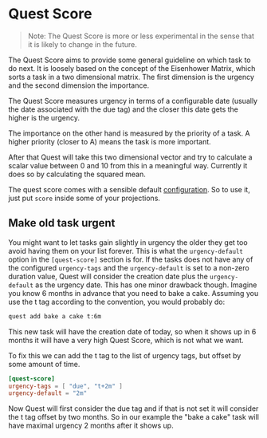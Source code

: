 # Quest Score

> Note: The Quest Score is more or less experimental 
> in the sense that it is likely to change in the future.

The Quest Score aims to provide some general guideline on which task to do next.
It is loosely based on the concept of the Eisenhower Matrix, which sorts 
a task in a two dimensional matrix. The first dimension is the urgency and
the second dimension the importance.

The Quest Score measures urgency in terms of a configurable date (usually the date associated 
with the due tag) and the closer this date gets the higher is the urgency.

The importance on the other hand is measured by the priority of a task.
A higher priority (closer to A) means the task is more important.

After that Quest will take this two dimensional vector and try to calculate 
a scalar value between 0 and 10 from this in a meaningful way. 
Currently it does so by calculating the squared mean.

The quest score comes with a sensible default [configuration](configuration.md). So to use it, just put
`score` inside some of your projections.

## Make old task urgent

You might want to let tasks gain slightly in urgency the older they get too avoid 
having them on your list forever.
This is what the `urgency-default` option in the `[quest-score]` section is for.
If the tasks does not have any of the configured `urgency-tags` and the `urgency-default`
is set to a non-zero duration value, Quest will consider the creation date plus the 
`urgency-default` as the urgency date.
This has one minor drawback though. Imagine you know 6 months in advance that you need to bake a cake.
Assuming you use the t tag according to the convention, you would probably do:
```bash
quest add bake a cake t:6m
```
This new task will have the creation date of today, so when it shows up in 6 months it will
have a very high Quest Score, which is not what we want.

To fix this we can add the t tag to the list of urgency tags, but offset by some amount of time.

```toml
[quest-score]
urgency-tags = [ "due", "t+2m" ]
urgency-default = "2m"
```

Now Quest will first consider the due tag and if that is not set it will consider the t tag offset by two months.
So in our example the "bake a cake" task will have maximal urgency 2 months after it shows up.

